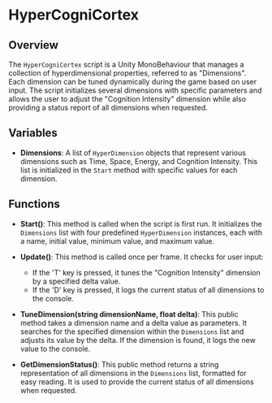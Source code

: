 # HyperCogniCortex

## Overview
The `HyperCogniCortex` script is a Unity MonoBehaviour that manages a collection of hyperdimensional properties, referred to as "Dimensions". Each dimension can be tuned dynamically during the game based on user input. The script initializes several dimensions with specific parameters and allows the user to adjust the "Cognition Intensity" dimension while also providing a status report of all dimensions when requested.

## Variables
- **Dimensions**: A list of `HyperDimension` objects that represent various dimensions such as Time, Space, Energy, and Cognition Intensity. This list is initialized in the `Start` method with specific values for each dimension.

## Functions
- **Start()**: This method is called when the script is first run. It initializes the `Dimensions` list with four predefined `HyperDimension` instances, each with a name, initial value, minimum value, and maximum value.

- **Update()**: This method is called once per frame. It checks for user input:
  - If the 'T' key is pressed, it tunes the "Cognition Intensity" dimension by a specified delta value.
  - If the 'D' key is pressed, it logs the current status of all dimensions to the console.

- **TuneDimension(string dimensionName, float delta)**: This public method takes a dimension name and a delta value as parameters. It searches for the specified dimension within the `Dimensions` list and adjusts its value by the delta. If the dimension is found, it logs the new value to the console.

- **GetDimensionStatus()**: This public method returns a string representation of all dimensions in the `Dimensions` list, formatted for easy reading. It is used to provide the current status of all dimensions when requested.